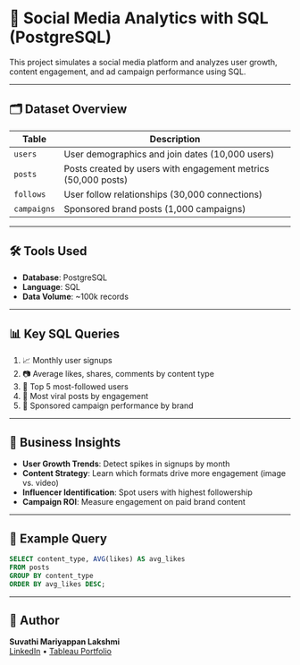 # 📱 Social Media Analytics with SQL (PostgreSQL)

This project simulates a social media platform and analyzes user growth, content engagement, and ad campaign performance using SQL.

---

## 🗂️ Dataset Overview

| Table       | Description |
|-------------|-------------|
| `users`     | User demographics and join dates (10,000 users) |
| `posts`     | Posts created by users with engagement metrics (50,000 posts) |
| `follows`   | User follow relationships (30,000 connections) |
| `campaigns` | Sponsored brand posts (1,000 campaigns) |

---

## 🛠️ Tools Used
- **Database**: PostgreSQL
- **Language**: SQL
- **Data Volume**: ~100k records

---

## 📊 Key SQL Queries

1. 📈 Monthly user signups
2. 📷 Average likes, shares, comments by content type
3. 👥 Top 5 most-followed users
4. 🔁 Most viral posts by engagement
5. 💼 Sponsored campaign performance by brand

---

## 📌 Business Insights

- **User Growth Trends**: Detect spikes in signups by month
- **Content Strategy**: Learn which formats drive more engagement (image vs. video)
- **Influencer Identification**: Spot users with highest followership
- **Campaign ROI**: Measure engagement on paid brand content

---

## 🧠 Example Query

```sql
SELECT content_type, AVG(likes) AS avg_likes
FROM posts
GROUP BY content_type
ORDER BY avg_likes DESC;
```

---

## 👤 Author  
**Suvathi Mariyappan Lakshmi**  
[LinkedIn](https://linkedin.com/in/suvathi-m) • [Tableau Portfolio](https://public.tableau.com/app/profile/suvathi.mariyappan.lakshmi/vizzes)
